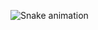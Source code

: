 ![Snake animation](https://github.com/CaioCesarRocha/CaioCesarRocha/blob/output/github-contribution-grid-snake.svg)

